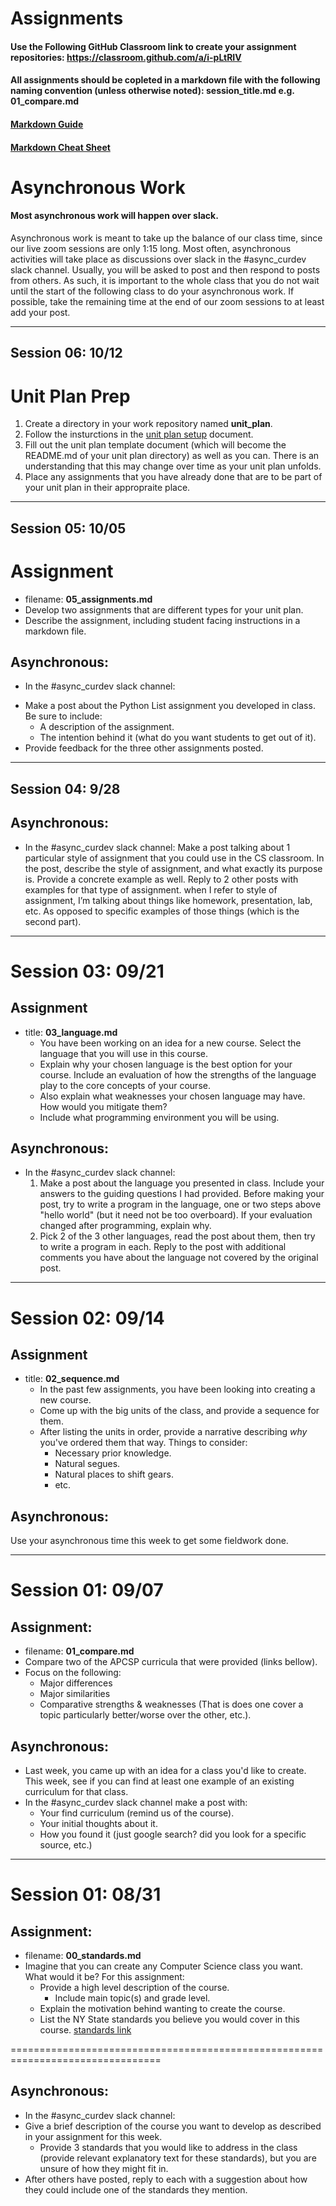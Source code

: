 # Assignments
#### Use the Following GitHub Classroom link to create your assignment repositories: https://classroom.github.com/a/i-pLtRIV
#### All assignments should be copleted in a markdown file with the following naming convention (unless otherwise noted): session_title.md e.g. 01_compare.md
#### [Markdown Guide](https://guides.github.com/features/mastering-markdown/)
#### [Markdown Cheat Sheet](https://github.com/adam-p/markdown-here/wiki/Markdown-Cheatsheet)


# Asynchronous Work
#### Most asynchronous work will happen over slack.
Asynchronous work is meant to take up the balance of our class time, since our live zoom sessions are only 1:15 long. Most often, asynchronous activities will take place as discussions over slack in the \#async_curdev slack channel. Usually, you will be asked to post and then respond to posts from others. As such, it is important to the whole class that you do not wait until the start of the following class to do your asynchronous work. If possible, take the remaining time at the end of our zoom sessions to at least add your post.


----
## Session 06: 10/12
# Unit Plan Prep
1. Create a directory in your work repository named __unit\_plan__.
2. Follow the insturctions in the [unit plan setup](unit_plan/README.md) document.
3. Fill out the unit plan template document (which will become the README.md of your unit plan directory) as well as you can. There is an understanding that this may change over time as your unit plan unfolds.
4. Place any assignments that you have already done that are to be part of your unit plan in their appropraite place.


---
## Session 05: 10/05
# Assignment
  * filename: **05_assignments.md**
  * Develop two assignments that are different types for your unit plan.
  * Describe the assignment, including student facing instructions in a markdown file.

## Asynchronous:
* In the \#async_curdev slack channel:
- Make a post about the Python List assignment you developed in class. Be sure to include:
  - A description of the assignment.
  - The intention behind it (what do you want students to get out of it).
- Provide feedback for the three other assignments posted.



---
## Session 04: 9/28
## Asynchronous:
* In the \#async_curdev slack channel:
  Make a post talking about 1 particular style of assignment that you could use in the CS classroom. In the post, describe the style of assignment,  and what exactly its purpose is. Provide a concrete example as well.
  Reply to 2 other posts with examples for that type of assignment.
when I refer to style of assignment, I’m talking about things like homework, presentation, lab, etc. As opposed to specific examples of those things (which is the second part).

---
# Session 03: 09/21
## Assignment
* title: **03_language.md**
  - You have been working on an idea for a new course. Select the language that you will use in this course.
  - Explain why your chosen language is the best option for your course. Include an evaluation of how the strengths of the language play to the core concepts of your course.
  - Also explain what weaknesses your chosen language may have. How would you mitigate them?
  - Include what programming environment you will be using.

## Asynchronous:
* In the \#async_curdev slack channel:
  1. Make a post about the language you presented in class. Include your answers to the guiding questions I had provided. Before making your post, try to write a program in the language, one or two steps above "hello world" (but it need not be too overboard). If your evaluation changed after programming, explain why.
  2. Pick 2 of the 3 other languages, read the post about them, then try to write a program in each. Reply to the post with additional comments you have about the language not covered by the original post.

---
# Session 02: 09/14
## Assignment
* title: **02_sequence.md**
  - In the past few assignments, you have been looking into creating a new course.
  - Come up with the big units of the class, and provide a sequence for them.
  - After listing the units in order, provide a narrative describing _why_ you've ordered them that way. Things to consider:
    - Necessary prior knowledge.
    - Natural segues.
    - Natural places to shift gears.
    - etc.

## Asynchronous:
Use your asynchronous time this week to get some fieldwork done.

---
# Session 01: 09/07
## Assignment:
* filename: **01_compare.md**
* Compare two of the APCSP curricula that were provided (links bellow).
* Focus on the following:
  * Major differences
  * Major similarities
  * Comparative strengths & weaknesses (That is does one cover a topic particularly better/worse over the other, etc.).

## Asynchronous:
* Last week, you came up with an idea for a class you'd like to create. This week, see if you can find at least one example of an existing curriculum for that class.
* In the \#async_curdev slack channel make a post with:
  - Your find curriculum (remind us of the course).
  - Your initial thoughts about it.
  - How you found it (just google search? did you look for a specific source, etc.)


---

# Session 01: 08/31
## Assignment:
* filename: **00_standards.md**
* Imagine that you can create any Computer Science class you want. What would it be? For this assignment:
  * Provide a high level description of the course.
    * Include main topic(s) and grade level.
  * Explain the motivation behind wanting to create the course.
  * List the NY State standards you believe you would cover in this course. [standards link](https://www.nysed.gov/sites/default/files/programs/curriculum-instruction/computer-science-digital-fluency-standards-k-12.pdf)

================================================================================
## Asynchronous:
* In the \#async_curdev slack channel:
* Give a brief description of the course you want to develop as described in your assignment for this week.
  * Provide 3 standards that you would like to address in the class (provide relevant explanatory text for these standards), but you are unsure of how they might fit in.
* After others have posted, reply to each with a suggestion about how they could include one of the standards they mention.
